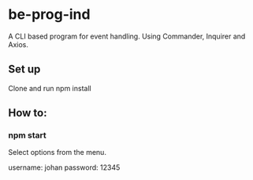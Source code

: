 # be-prog-ind

A CLI based program for event handling.
Using Commander, Inquirer and Axios.

## Set up

Clone and run npm install

## How to:

### npm start

Select options from the menu.

username: johan
password: 12345
